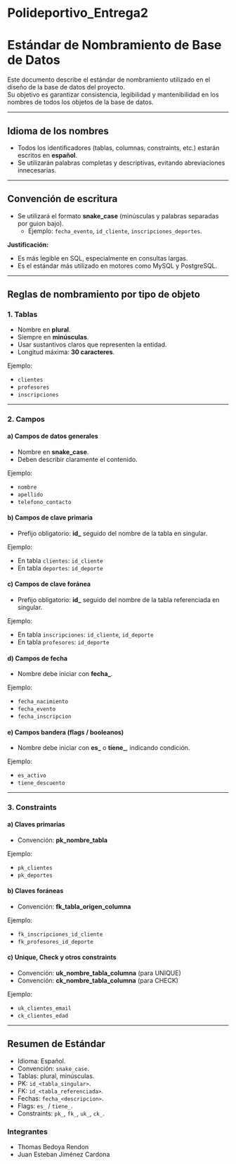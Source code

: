 # Polideportivo_Entrega2


# Estándar de Nombramiento de Base de Datos

Este documento describe el estándar de nombramiento utilizado en el diseño de la base de datos del proyecto.  
Su objetivo es garantizar consistencia, legibilidad y mantenibilidad en los nombres de todos los objetos de la base de datos.

---

## Idioma de los nombres
- Todos los identificadores (tablas, columnas, constraints, etc.) estarán escritos en **español**.
- Se utilizarán palabras completas y descriptivas, evitando abreviaciones innecesarias.

---

## Convención de escritura
- Se utilizará el formato **snake_case** (minúsculas y palabras separadas por guion bajo).
  - Ejemplo: `fecha_evento`, `id_cliente`, `inscripciones_deportes`.

**Justificación:**
- Es más legible en SQL, especialmente en consultas largas.
- Es el estándar más utilizado en motores como MySQL y PostgreSQL.

---

## Reglas de nombramiento por tipo de objeto

### 1. Tablas
- Nombre en **plural**.
- Siempre en **minúsculas**.
- Usar sustantivos claros que representen la entidad.
- Longitud máxima: **30 caracteres**.

Ejemplo:
- `clientes`
- `profesores`
- `inscripciones`

---

### 2. Campos

#### a) Campos de datos generales
- Nombre en **snake_case**.
- Deben describir claramente el contenido.

Ejemplo:
- `nombre`
- `apellido`
- `telefono_contacto`

#### b) Campos de clave primaria
- Prefijo obligatorio: **id_** seguido del nombre de la tabla en singular.

Ejemplo:
- En tabla `clientes`: `id_cliente`
- En tabla `deportes`: `id_deporte`

#### c) Campos de clave foránea
- Prefijo obligatorio: **id_** seguido del nombre de la tabla referenciada en singular.

Ejemplo:
- En tabla `inscripciones`: `id_cliente`, `id_deporte`
- En tabla `profesores`: `id_deporte`

#### d) Campos de fecha
- Nombre debe iniciar con **fecha_**.

Ejemplo:
- `fecha_nacimiento`
- `fecha_evento`
- `fecha_inscripcion`

#### e) Campos bandera (flags / booleanos)
- Nombre debe iniciar con **es_** o **tiene_**, indicando condición.

Ejemplo:
- `es_activo`
- `tiene_descuento`

---

### 3. Constraints

#### a) Claves primarias
- Convención: **pk_nombre_tabla**

Ejemplo:
- `pk_clientes`
- `pk_deportes`

#### b) Claves foráneas
- Convención: **fk_tabla_origen_columna**

Ejemplo:
- `fk_inscripciones_id_cliente`
- `fk_profesores_id_deporte`

#### c) Unique, Check y otros constraints
- Convención: **uk_nombre_tabla_columna** (para UNIQUE)
- Convención: **ck_nombre_tabla_columna** (para CHECK)

Ejemplo:
- `uk_clientes_email`
- `ck_clientes_edad`

---

## Resumen de Estándar
- Idioma: Español.
- Convención: `snake_case`.
- Tablas: plural, minúsculas.
- PK: `id_<tabla_singular>`.
- FK: `id_<tabla_referenciada>`.
- Fechas: `fecha_<descripcion>`.
- Flags: `es_` / `tiene_`.
- Constraints: `pk_`, `fk_`, `uk_`, `ck_`.




### Integrantes
- Thomas Bedoya Rendon
- Juan Esteban Jiménez Cardona
